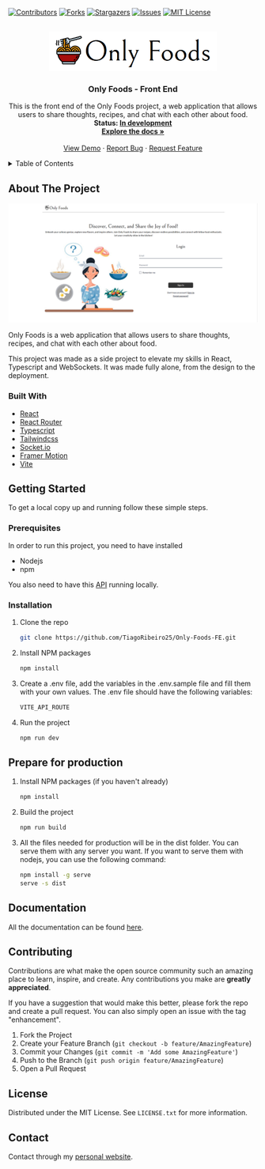 
[![Contributors][contributors-shield]][contributors-url]
[![Forks][forks-shield]][forks-url]
[![Stargazers][stars-shield]][stars-url]
[![Issues][issues-shield]][issues-url]
[![MIT License][license-shield]][license-url]

<!-- PROJECT LOGO -->
<br />
<div align="center">
  <img src="images/logo.png" alt="Logo" width="340" height="80">

  <h3 align="center">Only Foods - Front End</h3>

  <p align="center">
    This is the front end of the Only Foods project, a web application that allows users to share thoughts, recipes, and chat with each other about food.
    <br />
    <strong>Status: <u>In development</u></strong>
    <br />
    <a href="https://github.com/TiagoRibeiro25/Only-Foods-Docs"><strong>Explore the docs »</strong></a>
    <br />
    <br />
    <a href="https://onlyfoods.onrender.com/">View Demo</a>
    ·
    <a href="https://github.com/TiagoRibeiro25/Only-Foods-FE/issues">Report Bug</a>
    ·
    <a href="https://github.com/TiagoRibeiro25/Only-Foods-FE/issues">Request Feature</a>
  </p>
</div>

<!-- TABLE OF CONTENTS -->
<details>
  <summary>Table of Contents</summary>
  <ol>
    <li>
      <a href="#about-the-project">About The Project</a>
      <ul>
        <li><a href="#built-with">Built With</a></li>
      </ul>
    </li>
    <li>
      <a href="#getting-started">Getting Started</a>
      <ul>
        <li><a href="#prerequisites">Prerequisites</a></li>
        <li><a href="#installation">Installation</a></li>
       <li><a href="#prepare-for-production">Prepare for production</a></li>
      </ul>
    </li>
   <li><a href="#documentation">Documentation</a></li>
    <li><a href="#contributing">Contributing</a></li>
    <li><a href="#license">License</a></li>
    <li><a href="#contact">Contact</a></li>
  </ol>
</details>

<!-- ABOUT THE PROJECT -->
## About The Project

[![Product Name Screen Shot][product-screenshot]](https://onlyfoods.onrender.com/)

Only Foods is a web application that allows users to share thoughts, recipes, and chat with each other about food.

This project was made as a side project to elevate my skills in React, Typescript and WebSockets. It was made fully alone, from the design to the deployment.

### Built With

* [React](https://react.dev/)
* [React Router](https://reactrouter.com/)
* [Typescript](https://www.typescriptlang.org/)
* [Tailwindcss](https://tailwindcss.com/)
* [Socket.io](https://socket.io/)
* [Framer Motion](https://www.framer.com/motion/)
* [Vite](https://vitejs.dev/)

<!-- GETTING STARTED -->
## Getting Started

To get a local copy up and running follow these simple steps.

### Prerequisites

In order to run this project, you need to have installed

* Nodejs
* npm

You also need to have this [API](https://github.com/TiagoRibeiro25/Only-Foods-BE) running locally.

### Installation

1. Clone the repo

   ```sh
   git clone https://github.com/TiagoRibeiro25/Only-Foods-FE.git
   ```

2. Install NPM packages

   ```sh
   npm install
   ```

3. Create a .env file, add the variables in the .env.sample file and fill them with your own values. The .env file should have the following variables:

   ```js
   VITE_API_ROUTE
   ```

4. Run the project

   ```sh
   npm run dev
   ```

<!-- Production -->
## Prepare for production

1. Install NPM packages (if you haven't already)

   ```sh
   npm install
   ```

2. Build the project

   ```sh
   npm run build
   ```

3. All the files needed for production will be in the dist folder. You can serve them with any server you want. If you want to serve them with nodejs, you can use the following command:

   ```sh
   npm install -g serve
   serve -s dist
   ```

<!-- Documentation -->
## Documentation

All the documentation can be found [here](https://github.com/TiagoRibeiro25/Only-Foods-Docs).

<!-- CONTRIBUTING -->
## Contributing

Contributions are what make the open source community such an amazing place to learn, inspire, and create. Any contributions you make are **greatly appreciated**.

If you have a suggestion that would make this better, please fork the repo and create a pull request. You can also simply open an issue with the tag "enhancement".

1. Fork the Project
2. Create your Feature Branch (`git checkout -b feature/AmazingFeature`)
3. Commit your Changes (`git commit -m 'Add some AmazingFeature'`)
4. Push to the Branch (`git push origin feature/AmazingFeature`)
5. Open a Pull Request

<!-- LICENSE -->
## License

Distributed under the MIT License. See `LICENSE.txt` for more information.

<!-- CONTACT -->
## Contact

Contact through my [personal website](https://tiagoribeiro.tech/contact).

<!-- MARKDOWN LINKS & IMAGES -->
[contributors-shield]: https://img.shields.io/github/contributors/TiagoRibeiro25/Only-Foods-FE.svg?style=for-the-badge
[contributors-url]: https://github.com/TiagoRibeiro25/Only-Foods-FE/graphs/contributors
[forks-shield]: https://img.shields.io/github/forks/TiagoRibeiro25/Only-Foods-FE.svg?style=for-the-badge
[forks-url]: https://github.com/TiagoRibeiro25/Only-Foods-FE/network/members
[stars-shield]: https://img.shields.io/github/stars/TiagoRibeiro25/Only-Foods-FE.svg?style=for-the-badge
[stars-url]: https://github.com/TiagoRibeiro25/Only-Foods-FE/stargazers
[issues-shield]: https://img.shields.io/github/issues/TiagoRibeiro25/Only-Foods-FE.svg?style=for-the-badge
[issues-url]: https://github.com/TiagoRibeiro25/Only-Foods-FE/issues
[license-shield]: https://img.shields.io/github/license/TiagoRibeiro25/Only-Foods-FE.svg?style=for-the-badge
[license-url]: https://github.com/TiagoRibeiro25/Only-Foods-FE/blob/master/LICENSE.txt
[product-screenshot]: images/screenshot.png
